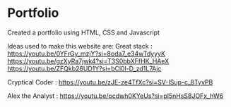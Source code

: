 # Portfolio
Created a portfolio using HTML, CSS and Javascript

Ideas used to make this website are:
Great stack : https://youtu.be/0YFrGy_mzjY?si=8oda7_e34wTdyyyK 
              https://youtu.be/gzXyRa7jwk4?si=T3S0bbXFfHK_HAeX
              https://youtu.be/ZFQkb26UD1Y?si=bCl0l-D_zd1L7Ajc

Cryptical Coder : https://youtu.be/zJE-ze4TfXc?si=SV-ISup-c_8TyvPB

Alex the Analyst : https://youtu.be/ocdwh0KYeUs?si=pl5nHsS8JOFx_hW6
